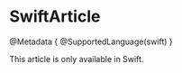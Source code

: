 # SwiftArticle

@Metadata {
    @SupportedLanguage(swift)
}

This article is only available in Swift.

<!-- Copyright (c) 2023 Apple Inc and the Swift Project authors. All Rights Reserved. -->
